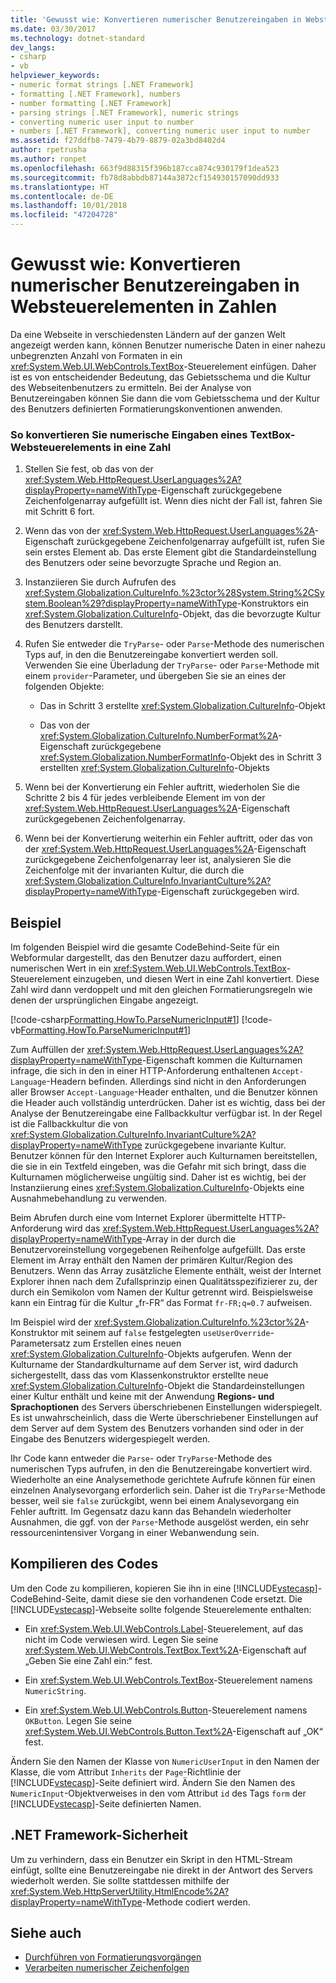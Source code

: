 ```yaml
---
title: 'Gewusst wie: Konvertieren numerischer Benutzereingaben in Websteuerelementen in Zahlen'
ms.date: 03/30/2017
ms.technology: dotnet-standard
dev_langs:
- csharp
- vb
helpviewer_keywords:
- numeric format strings [.NET Framework]
- formatting [.NET Framework], numbers
- number formatting [.NET Framework]
- parsing strings [.NET Framework], numeric strings
- converting numeric user input to number
- numbers [.NET Framework], converting numeric user input to number
ms.assetid: f27ddfb8-7479-4b79-8879-02a3bd8402d4
author: rpetrusha
ms.author: ronpet
ms.openlocfilehash: 663f9d88315f396b187cca874c930179f1dea523
ms.sourcegitcommit: fb78d8abbdb87144a3872cf154930157090dd933
ms.translationtype: HT
ms.contentlocale: de-DE
ms.lasthandoff: 10/01/2018
ms.locfileid: "47204728"
---
```

# <a name="how-to-convert-numeric-user-input-in-web-controls-to-numbers"></a>Gewusst wie: Konvertieren numerischer Benutzereingaben in Websteuerelementen in Zahlen
Da eine Webseite in verschiedensten Ländern auf der ganzen Welt angezeigt werden kann, können Benutzer numerische Daten in einer nahezu unbegrenzten Anzahl von Formaten in ein <xref:System.Web.UI.WebControls.TextBox>-Steuerelement einfügen. Daher ist es von entscheidender Bedeutung, das Gebietsschema und die Kultur des Webseitenbenutzers zu ermitteln. Bei der Analyse von Benutzereingaben können Sie dann die vom Gebietsschema und der Kultur des Benutzers definierten Formatierungskonventionen anwenden.  
  
### <a name="to-convert-numeric-input-from-a-web-textbox-control-to-a-number"></a>So konvertieren Sie numerische Eingaben eines TextBox-Websteuerelements in eine Zahl  
  
1.  Stellen Sie fest, ob das von der <xref:System.Web.HttpRequest.UserLanguages%2A?displayProperty=nameWithType>-Eigenschaft zurückgegebene Zeichenfolgenarray aufgefüllt ist. Wenn dies nicht der Fall ist, fahren Sie mit Schritt 6 fort.  
  
2.  Wenn das von der <xref:System.Web.HttpRequest.UserLanguages%2A>-Eigenschaft zurückgegebene Zeichenfolgenarray aufgefüllt ist, rufen Sie sein erstes Element ab. Das erste Element gibt die Standardeinstellung des Benutzers oder seine bevorzugte Sprache und Region an.  
  
3.  Instanziieren Sie durch Aufrufen des <xref:System.Globalization.CultureInfo.%23ctor%28System.String%2CSystem.Boolean%29?displayProperty=nameWithType>-Konstruktors ein <xref:System.Globalization.CultureInfo>-Objekt, das die bevorzugte Kultur des Benutzers darstellt.  
  
4.  Rufen Sie entweder die `TryParse`- oder `Parse`-Methode des numerischen Typs auf, in den die Benutzereingabe konvertiert werden soll. Verwenden Sie eine Überladung der `TryParse`- oder `Parse`-Methode mit einem `provider`-Parameter, und übergeben Sie sie an eines der folgenden Objekte:  
  
    -   Das in Schritt 3 erstellte <xref:System.Globalization.CultureInfo>-Objekt  
  
    -   Das von der <xref:System.Globalization.CultureInfo.NumberFormat%2A>-Eigenschaft zurückgegebene <xref:System.Globalization.NumberFormatInfo>-Objekt des in Schritt 3 erstellten <xref:System.Globalization.CultureInfo>-Objekts  
  
5.  Wenn bei der Konvertierung ein Fehler auftritt, wiederholen Sie die Schritte 2 bis 4 für jedes verbleibende Element im von der <xref:System.Web.HttpRequest.UserLanguages%2A>-Eigenschaft zurückgegebenen Zeichenfolgenarray.  
  
6.  Wenn bei der Konvertierung weiterhin ein Fehler auftritt, oder das von der <xref:System.Web.HttpRequest.UserLanguages%2A>-Eigenschaft zurückgegebene Zeichenfolgenarray leer ist, analysieren Sie die Zeichenfolge mit der invarianten Kultur, die durch die <xref:System.Globalization.CultureInfo.InvariantCulture%2A?displayProperty=nameWithType>-Eigenschaft zurückgegeben wird.  
  
## <a name="example"></a>Beispiel  
 Im folgenden Beispiel wird die gesamte CodeBehind-Seite für ein Webformular dargestellt, das den Benutzer dazu auffordert, einen numerischen Wert in ein <xref:System.Web.UI.WebControls.TextBox>-Steuerelement einzugeben, und diesen Wert in eine Zahl konvertiert. Diese Zahl wird dann verdoppelt und mit den gleichen Formatierungsregeln wie denen der ursprünglichen Eingabe angezeigt.  
  
 [!code-csharp[Formatting.HowTo.ParseNumericInput#1](../../../samples/snippets/csharp/VS_Snippets_CLR/Formatting.HowTo.ParseNumericInput/cs/NumericUserInput1.aspx.cs#1)]
 [!code-vb[Formatting.HowTo.ParseNumericInput#1](../../../samples/snippets/visualbasic/VS_Snippets_CLR/Formatting.HowTo.ParseNumericInput/vb/NumericUserInput1.aspx.vb#1)]  
  
 Zum Auffüllen der <xref:System.Web.HttpRequest.UserLanguages%2A?displayProperty=nameWithType>-Eigenschaft kommen die Kulturnamen infrage, die sich in den in einer HTTP-Anforderung enthaltenen `Accept-Language`-Headern befinden. Allerdings sind nicht in den Anforderungen aller Browser `Accept-Language`-Header enthalten, und die Benutzer können die Header auch vollständig unterdrücken. Daher ist es wichtig, dass bei der Analyse der Benutzereingabe eine Fallbackkultur verfügbar ist. In der Regel ist die Fallbackkultur die von <xref:System.Globalization.CultureInfo.InvariantCulture%2A?displayProperty=nameWithType> zurückgegebene invariante Kultur. Benutzer können für den Internet Explorer auch Kulturnamen bereitstellen, die sie in ein Textfeld eingeben, was die Gefahr mit sich bringt, dass die Kulturnamen möglicherweise ungültig sind. Daher ist es wichtig, bei der Instanziierung eines <xref:System.Globalization.CultureInfo>-Objekts eine Ausnahmebehandlung zu verwenden.  
  
 Beim Abrufen durch eine vom Internet Explorer übermittelte HTTP-Anforderung wird das <xref:System.Web.HttpRequest.UserLanguages%2A?displayProperty=nameWithType>-Array in der durch die Benutzervoreinstellung vorgegebenen Reihenfolge aufgefüllt. Das erste Element im Array enthält den Namen der primären Kultur/Region des Benutzers. Wenn das Array zusätzliche Elemente enthält, weist der Internet Explorer ihnen nach dem Zufallsprinzip einen Qualitätsspezifizierer zu, der durch ein Semikolon vom Namen der Kultur getrennt wird. Beispielsweise kann ein Eintrag für die Kultur „fr-FR“ das Format `fr-FR;q=0.7` aufweisen.  
  
 Im Beispiel wird der <xref:System.Globalization.CultureInfo.%23ctor%2A>-Konstruktor mit seinem auf `false` festgelegten `useUserOverride`-Parametersatz zum Erstellen eines neuen <xref:System.Globalization.CultureInfo>-Objekts aufgerufen. Wenn der Kulturname der Standardkulturname auf dem Server ist, wird dadurch sichergestellt, dass das vom Klassenkonstruktor erstellte neue <xref:System.Globalization.CultureInfo>-Objekt die Standardeinstellungen einer Kultur enthält und keine mit der Anwendung **Regions- und Sprachoptionen** des Servers überschriebenen Einstellungen widerspiegelt. Es ist unwahrscheinlich, dass die Werte überschriebener Einstellungen auf dem Server auf dem System des Benutzers vorhanden sind oder in der Eingabe des Benutzers widergespiegelt werden.  
  
 Ihr Code kann entweder die `Parse`- oder `TryParse`-Methode des numerischen Typs aufrufen, in den die Benutzereingabe konvertiert wird. Wiederholte an eine Analysemethode gerichtete Aufrufe können für einen einzelnen Analysevorgang erforderlich sein. Daher ist die `TryParse`-Methode besser, weil sie `false` zurückgibt, wenn bei einem Analysevorgang ein Fehler auftritt. Im Gegensatz dazu kann das Behandeln wiederholter Ausnahmen, die ggf. von der `Parse`-Methode ausgelöst werden, ein sehr ressourcenintensiver Vorgang in einer Webanwendung sein.  
  
## <a name="compiling-the-code"></a>Kompilieren des Codes  
 Um den Code zu kompilieren, kopieren Sie ihn in eine [!INCLUDE[vstecasp](../../../includes/vstecasp-md.md)]-CodeBehind-Seite, damit diese sie den vorhandenen Code ersetzt. Die [!INCLUDE[vstecasp](../../../includes/vstecasp-md.md)]-Webseite sollte folgende Steuerelemente enthalten:  
  
-   Ein <xref:System.Web.UI.WebControls.Label>-Steuerelement, auf das nicht im Code verwiesen wird. Legen Sie seine <xref:System.Web.UI.WebControls.TextBox.Text%2A>-Eigenschaft auf „Geben Sie eine Zahl ein:“ fest.  
  
-   Ein <xref:System.Web.UI.WebControls.TextBox>-Steuerelement namens `NumericString`.  
  
-   Ein <xref:System.Web.UI.WebControls.Button>-Steuerelement namens `OKButton`. Legen Sie seine <xref:System.Web.UI.WebControls.Button.Text%2A>-Eigenschaft auf „OK“ fest.  
  
 Ändern Sie den Namen der Klasse von `NumericUserInput` in den Namen der Klasse, die vom Attribut `Inherits` der `Page`-Richtlinie der [!INCLUDE[vstecasp](../../../includes/vstecasp-md.md)]-Seite definiert wird. Ändern Sie den Namen des `NumericInput`-Objektverweises in den vom Attribut `id` des Tags `form` der [!INCLUDE[vstecasp](../../../includes/vstecasp-md.md)]-Seite definierten Namen.  
  
## <a name="net-framework-security"></a>.NET Framework-Sicherheit  
 Um zu verhindern, dass ein Benutzer ein Skript in den HTML-Stream einfügt, sollte eine Benutzereingabe nie direkt in der Antwort des Servers wiederholt werden. Sie sollte stattdessen mithilfe der <xref:System.Web.HttpServerUtility.HtmlEncode%2A?displayProperty=nameWithType>-Methode codiert werden.  
  
## <a name="see-also"></a>Siehe auch

- [Durchführen von Formatierungsvorgängen](../../../docs/standard/base-types/performing-formatting-operations.md)  
- [Verarbeiten numerischer Zeichenfolgen](../../../docs/standard/base-types/parsing-numeric.md)
